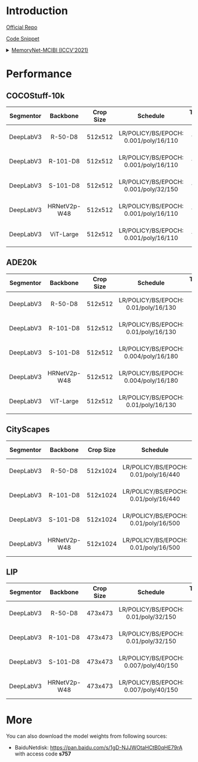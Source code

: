 # Introduction

<a href="https://github.com/SegmentationBLWX/sssegmentation">Official Repo</a>

<a href="https://github.com/SegmentationBLWX/sssegmentation/blob/main/ssseg/modules/models/segmentors/memorynet/memorynet.py">Code Snippet</a>

<details>
<summary align="left"><a href="https://arxiv.org/pdf/2108.11819.pdf">MemoryNet-MCIBI (ICCV'2021)</a></summary>

```latex
@inproceedings{jin2021mining,
    title={Mining Contextual Information Beyond Image for Semantic Segmentation},
    author={Jin, Zhenchao and Gong, Tao and Yu, Dongdong and Chu, Qi and Wang, Jian and Wang, Changhu and Shao, Jie},
    booktitle={Proceedings of the IEEE/CVF International Conference on Computer Vision},
    pages={7231--7241},
    year={2021}
}
```

</details>


# Performance

## COCOStuff-10k
| Segmentor     | Backbone     | Crop Size  | Schedule                              | Train/Eval Set  | mIoU/mIoU (ms+flip)  | Download                                                                                                                                                                                                                                                                                                                                                                                                                         |
| :-:           | :-:          | :-:        | :-:                                   | :-:             | :-:                  | :-:                                                                                                                                                                                                                                                                                                                                                                                                                              |
| DeepLabV3     | R-50-D8      | 512x512    | LR/POLICY/BS/EPOCH: 0.001/poly/16/110 | train/test      | 38.84%/39.68%        | [cfg](https://raw.githubusercontent.com/SegmentationBLWX/sssegmentation/main/ssseg/configs/memorynet/memorynet_deeplabv3_resnet50os8_cocostuff10k.py) &#124; [model](https://github.com/SegmentationBLWX/modelstore/releases/download/ssseg_memorynet/deeplabv3_r50_cocostuff10k.pth) &#124; [log](https://github.com/SegmentationBLWX/modelstore/releases/download/ssseg_memorynet/deeplabv3_r50_cocostuff10k.log)              |
| DeepLabV3     | R-101-D8     | 512x512    | LR/POLICY/BS/EPOCH: 0.001/poly/16/110 | train/test      | 39.84%/41.49%        | [cfg](https://raw.githubusercontent.com/SegmentationBLWX/sssegmentation/main/ssseg/configs/memorynet/memorynet_deeplabv3_resnet101os8_cocostuff10k.py) &#124; [model](https://github.com/SegmentationBLWX/modelstore/releases/download/ssseg_memorynet/deeplabv3_r101_cocostuff10k.pth) &#124; [log](https://github.com/SegmentationBLWX/modelstore/releases/download/ssseg_memorynet/deeplabv3_r101_cocostuff10k.log)           |
| DeepLabV3     | S-101-D8     | 512x512    | LR/POLICY/BS/EPOCH: 0.001/poly/32/150 | train/test      | 41.18%/42.15%        | [cfg](https://raw.githubusercontent.com/SegmentationBLWX/sssegmentation/main/ssseg/configs/memorynet/memorynet_deeplabv3_resnest101os8_cocostuff10k.py) &#124; [model](https://github.com/SegmentationBLWX/modelstore/releases/download/ssseg_memorynet/deeplabv3_s101_cocostuff10k.pth) &#124; [log](https://github.com/SegmentationBLWX/modelstore/releases/download/ssseg_memorynet/deeplabv3_s101_cocostuff10k.log)          |
| DeepLabV3     | HRNetV2p-W48 | 512x512    | LR/POLICY/BS/EPOCH: 0.001/poly/16/110 | train/test      | 39.77%/41.35%        | [cfg](https://raw.githubusercontent.com/SegmentationBLWX/sssegmentation/main/ssseg/configs/memorynet/memorynet_deeplabv3_hrnetv2w48_cocostuff10k.py) &#124; [model](https://github.com/SegmentationBLWX/modelstore/releases/download/ssseg_memorynet/deeplabv3_hrnetv2w48_cocostuff10k.pth) &#124; [log](https://github.com/SegmentationBLWX/modelstore/releases/download/ssseg_memorynet/deeplabv3_hrnetv2w48_cocostuff10k.log) |
| DeepLabV3     | ViT-Large    | 512x512    | LR/POLICY/BS/EPOCH: 0.001/poly/16/110 | train/test      | 44.01%/45.23%        | [cfg](https://raw.githubusercontent.com/SegmentationBLWX/sssegmentation/main/ssseg/configs/memorynet/memorynet_deeplabv3_vitlarge_cocostuff10k.py) &#124; [model](https://github.com/SegmentationBLWX/modelstore/releases/download/ssseg_memorynet/deeplabv3_vitlarge_cocostuff10k.pth) &#124; [log](https://github.com/SegmentationBLWX/modelstore/releases/download/ssseg_memorynet/deeplabv3_vitlarge_cocostuff10k.log)       |

## ADE20k
| Segmentor     | Backbone     | Crop Size  | Schedule                              | Train/Eval Set  | mIoU/mIoU (ms+flip)  | Download                                                                                                                                                                                                                                                                                                                                                                                                       |
| :-:           | :-:          | :-:        | :-:                                   | :-:             | :-:                  | :-:                                                                                                                                                                                                                                                                                                                                                                                                            |
| DeepLabV3     | R-50-D8      | 512x512    | LR/POLICY/BS/EPOCH: 0.01/poly/16/130  | train/val       | 44.39%/45.95%        | [cfg](https://raw.githubusercontent.com/SegmentationBLWX/sssegmentation/main/ssseg/configs/memorynet/memorynet_deeplabv3_resnet50os8_ade20k.py) &#124; [model](https://github.com/SegmentationBLWX/modelstore/releases/download/ssseg_memorynet/deeplabv3_r50_ade20k.pth) &#124; [log](https://github.com/SegmentationBLWX/modelstore/releases/download/ssseg_memorynet/deeplabv3_r50_ade20k.log)              |
| DeepLabV3     | R-101-D8     | 512x512    | LR/POLICY/BS/EPOCH: 0.01/poly/16/130  | train/val       | 45.66%/47.22%        | [cfg](https://raw.githubusercontent.com/SegmentationBLWX/sssegmentation/main/ssseg/configs/memorynet/memorynet_deeplabv3_resnet101os8_ade20k.py) &#124; [model](https://github.com/SegmentationBLWX/modelstore/releases/download/ssseg_memorynet/deeplabv3_r101_ade20k.pth) &#124; [log](https://github.com/SegmentationBLWX/modelstore/releases/download/ssseg_memorynet/deeplabv3_r101_ade20k.log)           |
| DeepLabV3     | S-101-D8     | 512x512    | LR/POLICY/BS/EPOCH: 0.004/poly/16/180 | train/val       | 46.63%/47.36%        | [cfg](https://raw.githubusercontent.com/SegmentationBLWX/sssegmentation/main/ssseg/configs/memorynet/memorynet_deeplabv3_resnest101os8_ade20k.py) &#124; [model](https://github.com/SegmentationBLWX/modelstore/releases/download/ssseg_memorynet/deeplabv3_s101_ade20k.pth) &#124; [log](https://github.com/SegmentationBLWX/modelstore/releases/download/ssseg_memorynet/deeplabv3_s101_ade20k.log)          |
| DeepLabV3     | HRNetV2p-W48 | 512x512    | LR/POLICY/BS/EPOCH: 0.004/poly/16/180 | train/val       | 45.79%/47.34%        | [cfg](https://raw.githubusercontent.com/SegmentationBLWX/sssegmentation/main/ssseg/configs/memorynet/memorynet_deeplabv3_hrnetv2w48_ade20k.py) &#124; [model](https://github.com/SegmentationBLWX/modelstore/releases/download/ssseg_memorynet/deeplabv3_hrnetv2w48_ade20k.pth) &#124; [log](https://github.com/SegmentationBLWX/modelstore/releases/download/ssseg_memorynet/deeplabv3_hrnetv2w48_ade20k.log) |
| DeepLabV3     | ViT-Large    | 512x512    | LR/POLICY/BS/EPOCH: 0.01/poly/16/130  | train/val       | 49.73%/50.99%        | [cfg](https://raw.githubusercontent.com/SegmentationBLWX/sssegmentation/main/ssseg/configs/memorynet/memorynet_deeplabv3_vitlarge_ade20k.py) &#124; [model](https://github.com/SegmentationBLWX/modelstore/releases/download/ssseg_memorynet/deeplabv3_vitlarge_ade20k.pth) &#124; [log](https://github.com/SegmentationBLWX/modelstore/releases/download/ssseg_memorynet/deeplabv3_vitlarge_ade20k.log)       |

## CityScapes
| Segmentor     | Backbone     | Crop Size  | Schedule                              | Train/Eval Set  | mIoU (ms+flip)       | Download                                                                                                                                                                                                                                                                                                                                                                                                                   |
| :-:           | :-:          | :-:        | :-:                                   | :-:             | :-:                  | :-:                                                                                                                                                                                                                                                                                                                                                                                                                        |
| DeepLabV3     | R-50-D8      | 512x1024   | LR/POLICY/BS/EPOCH: 0.01/poly/16/440  | trainval/test   | 79.90%               | [cfg](https://raw.githubusercontent.com/SegmentationBLWX/sssegmentation/main/ssseg/configs/memorynet/memorynet_deeplabv3_resnet50os8_cityscapes.py) &#124; [model](https://github.com/SegmentationBLWX/modelstore/releases/download/ssseg_memorynet/deeplabv3_r50_cityscapes.pth) &#124; [log](https://github.com/SegmentationBLWX/modelstore/releases/download/ssseg_memorynet/deeplabv3_r50_cityscapes.log)              |
| DeepLabV3     | R-101-D8     | 512x1024   | LR/POLICY/BS/EPOCH: 0.01/poly/16/440  | trainval/test   | 82.03%               | [cfg](https://raw.githubusercontent.com/SegmentationBLWX/sssegmentation/main/ssseg/configs/memorynet/memorynet_deeplabv3_resnet101os8_cityscapes.py) &#124; [model](https://github.com/SegmentationBLWX/modelstore/releases/download/ssseg_memorynet/deeplabv3_r101_cityscapes.pth) &#124; [log](https://github.com/SegmentationBLWX/modelstore/releases/download/ssseg_memorynet/deeplabv3_r101_cityscapes.log)           |
| DeepLabV3     | S-101-D8     | 512x1024   | LR/POLICY/BS/EPOCH: 0.01/poly/16/500  | trainval/test   | 81.59%               | [cfg](https://raw.githubusercontent.com/SegmentationBLWX/sssegmentation/main/ssseg/configs/memorynet/memorynet_deeplabv3_resnest101os8_cityscapes.py) &#124; [model](https://github.com/SegmentationBLWX/modelstore/releases/download/ssseg_memorynet/deeplabv3_s101_cityscapes.pth) &#124; [log](https://github.com/SegmentationBLWX/modelstore/releases/download/ssseg_memorynet/deeplabv3_s101_cityscapes.log)          |
| DeepLabV3     | HRNetV2p-W48 | 512x1024   | LR/POLICY/BS/EPOCH: 0.01/poly/16/500  | trainval/test   | 82.55%               | [cfg](https://raw.githubusercontent.com/SegmentationBLWX/sssegmentation/main/ssseg/configs/memorynet/memorynet_deeplabv3_hrnetv2w48_cityscapes.py) &#124; [model](https://github.com/SegmentationBLWX/modelstore/releases/download/ssseg_memorynet/deeplabv3_hrnetv2w48_cityscapes.pth) &#124; [log](https://github.com/SegmentationBLWX/modelstore/releases/download/ssseg_memorynet/deeplabv3_hrnetv2w48_cityscapes.log) |

## LIP
| Segmentor     | Backbone     | Crop Size  | Schedule                              | Train/Eval Set  | mIoU/mIoU (flip)     | Download                                                                                                                                                                                                                                                                                                                                                                                              |
| :-:           | :-:          | :-:        | :-:                                   | :-:             | :-:                  | :-:                                                                                                                                                                                                                                                                                                                                                                                                   |
| DeepLabV3     | R-50-D8      | 473x473    | LR/POLICY/BS/EPOCH: 0.01/poly/32/150  | train/val       | 53.73%/54.08%        | [cfg](https://raw.githubusercontent.com/SegmentationBLWX/sssegmentation/main/ssseg/configs/memorynet/memorynet_deeplabv3_resnet50os8_lip.py) &#124; [model](https://github.com/SegmentationBLWX/modelstore/releases/download/ssseg_memorynet/deeplabv3_r50_lip.pth) &#124; [log](https://github.com/SegmentationBLWX/modelstore/releases/download/ssseg_memorynet/deeplabv3_r50_lip.log)              |
| DeepLabV3     | R-101-D8     | 473x473    | LR/POLICY/BS/EPOCH: 0.01/poly/32/150  | train/val       | 55.02%/55.42%        | [cfg](https://raw.githubusercontent.com/SegmentationBLWX/sssegmentation/main/ssseg/configs/memorynet/memorynet_deeplabv3_resnet101os8_lip.py) &#124; [model](https://github.com/SegmentationBLWX/modelstore/releases/download/ssseg_memorynet/deeplabv3_r101_lip.pth) &#124; [log](https://github.com/SegmentationBLWX/modelstore/releases/download/ssseg_memorynet/deeplabv3_r101_lip.log)           |
| DeepLabV3     | S-101-D8     | 473x473    | LR/POLICY/BS/EPOCH: 0.007/poly/40/150 | train/val       | 56.21%/56.34%        | [cfg](https://raw.githubusercontent.com/SegmentationBLWX/sssegmentation/main/ssseg/configs/memorynet/memorynet_deeplabv3_resnest101os8_lip.py) &#124; [model](https://github.com/SegmentationBLWX/modelstore/releases/download/ssseg_memorynet/deeplabv3_s101_lip.pth) &#124; [log](https://github.com/SegmentationBLWX/modelstore/releases/download/ssseg_memorynet/deeplabv3_s101_lip.log)          |
| DeepLabV3     | HRNetV2p-W48 | 473x473    | LR/POLICY/BS/EPOCH: 0.007/poly/40/150 | train/val       | 56.40%/56.99%        | [cfg](https://raw.githubusercontent.com/SegmentationBLWX/sssegmentation/main/ssseg/configs/memorynet/memorynet_deeplabv3_hrnetv2w48_lip.py) &#124; [model](https://github.com/SegmentationBLWX/modelstore/releases/download/ssseg_memorynet/deeplabv3_hrnetv2w48_lip.pth) &#124; [log](https://github.com/SegmentationBLWX/modelstore/releases/download/ssseg_memorynet/deeplabv3_hrnetv2w48_lip.log) |


# More
You can also download the model weights from following sources:
- BaiduNetdisk: https://pan.baidu.com/s/1gD-NJJWOtaHCtB0qHE79rA with access code **s757**